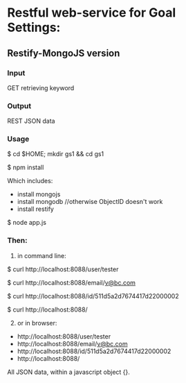 
<h1>Restful web-service for Goal Settings:</h1>

<h2> Restify-MongoJS version </h2>

<h3> Input</h3>
	GET retrieving keyword
<h3> Output</h3>
	REST JSON data 

<h3> Usage</h3>

$ cd $HOME; mkdir gs1 && cd gs1

$ npm install

 Which includes:
  - install mongojs
  - install mongodb //otherwise ObjectID doesn't work 
  - install restify

$ node app.js

<h3> Then: </h3>

1. in command line:

$ curl http://localhost:8088/user/tester

$ curl http://localhost:8088/email/v@bc.com

$ curl http://localhost:8088/id/511d5a2d7674417d22000002

$ curl http://localhost:8088/

2. or in browser:

* http://localhost:8088/user/tester
* http://localhost:8088/email/v@bc.com
* http://localhost:8088/id/511d5a2d7674417d22000002
* http://localhost:8088/


All JSON data,  within a javascript object {}.
